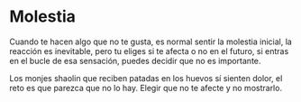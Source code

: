# Molestia

Cuando te hacen algo que no te gusta, es normal sentir la molestia inicial, la reacción es inevitable, pero tu eliges si te afecta o no en el futuro, si entras en el bucle de esa sensación, puedes decidir que no es importante.

Los monjes shaolin que reciben patadas en los huevos sí sienten dolor, el reto es que parezca que no lo hay. Elegir que no te afecte y no mostrarlo.